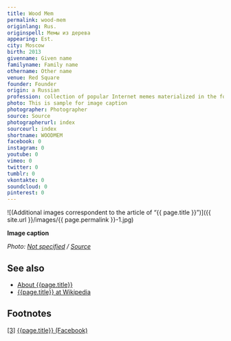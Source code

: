 ```yaml
---
title: Wood Mem
permalink: wood-mem
originlang: Rus.
originspell: Мемы из дерева
appearing: Est.
city: Moscow
birth: 2013
givenname: Given name
familyname: Family name
othername: Other name
venue: Red Square
founder: Founder
origin: a Russian
profession: collection of popular Internet memes materialized in the form handmade icons by Prosto Wood at the Internet Yami-Ichi
photo: This is sample for image caption
photographer: Photographer
source: Source
photographerurl: index
sourceurl: index
shortname: WOODMEM
facebook: 0
instagram: 0
youtube: 0
vimeo: 0
twitter: 0
tumblr: 0
vkontakte: 0
soundcloud: 0
pinterest: 0
---
```


![(Additional images correspondent to the article of “{{ page.title }}”)]({{ site.url }}/images/{{ page.permalink }}-1.jpg)

**Image caption**

*Photo: [Not specified](index) / [Source](index)*


## See also

+ [About {{page.title}}](index)
+ [{{page.title}} at Wikipedia](index)

## Footnotes

[[3]](#a3) <span id="f3"></span> [{{page.title}} (Facebook)](index)
